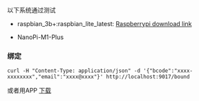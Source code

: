 

以下系统通过测试
- raspbian_3b+:raspbian_lite_latest: [Raspberrypi download link](https://downloads.raspberrypi.org/raspbian_lite_latest)

- NanoPi-M1-Plus

### 绑定

```
curl -H "Content-Type: application/json" -d '{"bcode":"xxxx-xxxxxxxx","email":"xxxx@xxxx"}' http://localhost:9017/bound
```
或者用APP [下载](https://console.bonuscloud.io/download)

